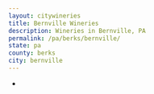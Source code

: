 ```yaml
---
layout: citywineries
title: Bernville Wineries
description: Wineries in Bernville, PA
permalink: /pa/berks/bernville/
state: pa
county: berks
city: bernville
---
```

-
